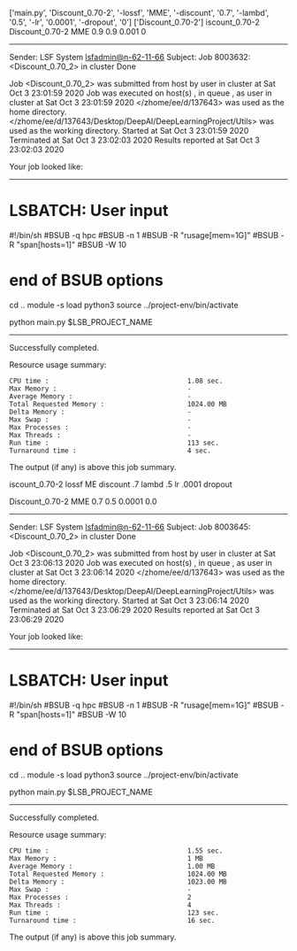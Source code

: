 ['main.py', 'Discount_0.70-2', '-lossf', 'MME', '-discount', '0.7', '-lambd', '0.5', '-lr', '0.0001', '-dropout', '0']
['Discount_0.70-2']
iscount_0.70-2
Discount_0.70-2 MME 0.9 0.9 0.001 0

------------------------------------------------------------
Sender: LSF System <lsfadmin@n-62-11-66>
Subject: Job 8003632: <Discount_0.70_2> in cluster <dcc> Done

Job <Discount_0.70_2> was submitted from host <n-62-30-5> by user <s183905> in cluster <dcc> at Sat Oct  3 23:01:59 2020
Job was executed on host(s) <n-62-11-66>, in queue <hpc>, as user <s183905> in cluster <dcc> at Sat Oct  3 23:01:59 2020
</zhome/ee/d/137643> was used as the home directory.
</zhome/ee/d/137643/Desktop/DeepAI/DeepLearningProject/Utils> was used as the working directory.
Started at Sat Oct  3 23:01:59 2020
Terminated at Sat Oct  3 23:02:03 2020
Results reported at Sat Oct  3 23:02:03 2020

Your job looked like:

------------------------------------------------------------
# LSBATCH: User input
#!/bin/sh
#BSUB -q hpc
#BSUB -n 1
#BSUB -R "rusage[mem=1G]"
#BSUB -R "span[hosts=1]"
#BSUB -W 10
# end of BSUB options
cd ..
module -s load python3
source ../project-env/bin/activate

python main.py $LSB_PROJECT_NAME


------------------------------------------------------------

Successfully completed.

Resource usage summary:

    CPU time :                                   1.08 sec.
    Max Memory :                                 -
    Average Memory :                             -
    Total Requested Memory :                     1024.00 MB
    Delta Memory :                               -
    Max Swap :                                   -
    Max Processes :                              -
    Max Threads :                                -
    Run time :                                   113 sec.
    Turnaround time :                            4 sec.

The output (if any) is above this job summary.

iscount_0.70-2
lossf
ME
discount
.7
lambd
.5
lr
.0001
dropout

Discount_0.70-2 MME 0.7 0.5 0.0001 0.0

------------------------------------------------------------
Sender: LSF System <lsfadmin@n-62-11-66>
Subject: Job 8003645: <Discount_0.70_2> in cluster <dcc> Done

Job <Discount_0.70_2> was submitted from host <n-62-30-5> by user <s183905> in cluster <dcc> at Sat Oct  3 23:06:13 2020
Job was executed on host(s) <n-62-11-66>, in queue <hpc>, as user <s183905> in cluster <dcc> at Sat Oct  3 23:06:14 2020
</zhome/ee/d/137643> was used as the home directory.
</zhome/ee/d/137643/Desktop/DeepAI/DeepLearningProject/Utils> was used as the working directory.
Started at Sat Oct  3 23:06:14 2020
Terminated at Sat Oct  3 23:06:29 2020
Results reported at Sat Oct  3 23:06:29 2020

Your job looked like:

------------------------------------------------------------
# LSBATCH: User input
#!/bin/sh
#BSUB -q hpc
#BSUB -n 1
#BSUB -R "rusage[mem=1G]"
#BSUB -R "span[hosts=1]"
#BSUB -W 10
# end of BSUB options
cd ..
module -s load python3
source ../project-env/bin/activate

python main.py $LSB_PROJECT_NAME


------------------------------------------------------------

Successfully completed.

Resource usage summary:

    CPU time :                                   1.55 sec.
    Max Memory :                                 1 MB
    Average Memory :                             1.00 MB
    Total Requested Memory :                     1024.00 MB
    Delta Memory :                               1023.00 MB
    Max Swap :                                   -
    Max Processes :                              2
    Max Threads :                                4
    Run time :                                   123 sec.
    Turnaround time :                            16 sec.

The output (if any) is above this job summary.

